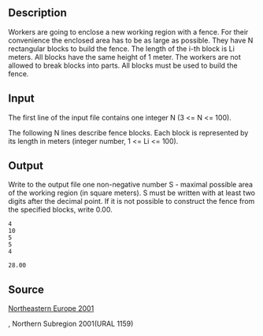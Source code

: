 <h2>Description</h2><p>Workers are going to enclose a new working region with a fence. For their convenience the enclosed area has to be as large as possible. They have N rectangular blocks to build the fence. The length of the i-th block is Li meters. All blocks have the same height of 1 meter. The workers are not allowed to break blocks into parts. All blocks must be used to build the fence.</p><h2>Input</h2><p>The first line of the input file contains one integer N (3 &lt;= N &lt;= 100).
</p>The following N lines describe fence blocks. Each block is represented by its length in meters (integer number, 1 &lt;= Li &lt;= 100).
<h2>Output</h2><p>Write to the output file one non-negative number S - maximal possible area of the working region (in square meters). S must be written with at least two digits after the decimal point. If it is not possible to construct the fence from the specified blocks, write 0.00.</p><pre><code class="language-input1">4
10
5
5
4
</code></pre><pre><code class="language-output1">28.00</code></pre><h2>Source</h2><a href="searchproblem?field=source&amp;key=Northeastern+Europe+2001">Northeastern Europe 2001</a><p>, Northern Subregion 2001(URAL 1159)</p>